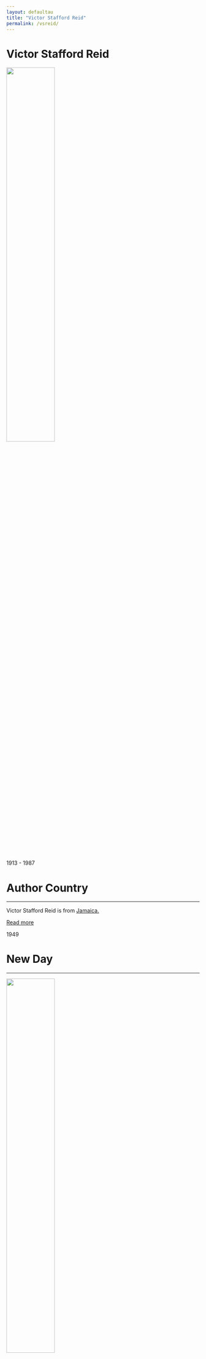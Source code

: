 ```yaml
---
layout: defaultau
title: "Victor Stafford Reid"
permalink: /vsreid/
---
```

<!-- partial:index.partial.html -->
<div class="content">
    <h1>Victor Stafford Reid</h1>
    <div class="quote">
        <div><img src="https://nlj.gov.jm/wp-content/uploads/2017/05/vic_reid-1080x1418.jpg" height="50%" width = "50%" class="logo"></div>
    </div>
    <div class="timeline">
        <div style="padding-bottom:100px;"></div>
        <div class="block">
            <div class="date right"><p class="right">1913 - 1987</p></div>
            <div class="dot"></div>
            <div class="left first">
            <div class="author_country">
                <h1>Author Country</h1><hr>
          <div class="aclocation">   <p>Victor Stafford Reid is from <a href="{{ site.baseurl }}/4/"> Jamaica.</a></p></div>
              <div class="acreadmore">  <a href="https://en.wikipedia.org/wiki/Victor_Stafford_Reid" target="_blank">Read more</a></div>
            </div>
            </div>
        </div>
 <div class="block">
            <div class="date left"><p class="left">1949</p></div>
            <div class="dot"></div>
            <div class="right hide">
                <h1>New Day</h1><hr>
                <p><img src="https://i.gr-assets.com/images/S/compressed.photo.goodreads.com/books/1490907638l/2125844._SX318_.jpg" height="50%" width = "50%"></p>
                <p>Language: English<br>
                Publisher: Alfred A. Knopf<br>
                Publisher Location: New York, United States<br>
                Genre: Fiction (Novel)<br>
                Length: 374<br></p>
            </div>
        </div>
       <div class="block">
            <div class="date right"><p class="right">1950</p></div>
            <div class="dot"></div>
            <div class="left">
                <h1>14 Jamaican Short Stories</h1><hr>
                <p><img src="https://collections.carli.illinois.edu/digital/api/singleitem/image/uic_car/1527/default.jpg" height="50%" width = "50%"></p>
                <p>
                Language: English<br/>
                Publisher: Pioneer Press<br/>
                Pub_location: Kingston, Jamaica<br/>
                Genre: Fiction (Novel)<br/>
                Length: 135<br/>                   </p>
            </div>
        </div> 
<div class="block">
            <div class="date left"><p class="left">1958</p></div>
            <div class="dot"></div>
            <div class="right hide">
                <h1>The Leopard</h1><hr>
                <p><img src="https://upload.wikimedia.org/wikipedia/en/c/ca/TheLeopardNovel.jpg" height="50%" width = "50%"></p>
                <p>
                Language: English<br>
                Publisher: Heinemann<br>
                Publisher Location: New Hampshire, England<br>
                Genre: Fiction (Novel)<br>
                Length: 110<br>
                </p>
            </div>
        </div>
 <div class="block">
            <div class="date right"><p class="right">1960</p></div>
            <div class="dot"></div>
            <div class="left hide">
                <h1>Sixty-Five</h1><hr>
                <p><img src="https://encrypted-tbn0.gstatic.com/images?q=tbn:ANd9GcRDzIIoJk4HJ2BFgs9RZUMLJx-Z5SrhDcWwTZivqE-lzvQXwaKJ" height="50%" width = "50%"></p>
                <p>Language: English<br>
                Publisher: Longmans, Green and Co. in association with the Ministry of Education<br>
                Publisher Location: London, England<br>
                Genre: Fiction (Novel)<br>
                Length: 111<br></p>
            </div>
        </div>
<div class="block">
            <div class="date left"><p class="left">1967</p></div>
            <div class="dot"></div>
            <div class="right hide">
                <h1>The Young Warriors</h1><hr>
                <p><img src="https://i.gr-assets.com/images/S/compressed.photo.goodreads.com/books/1387738112l/2896941.jpg" height="50%" width = "50%"></p>
                <p>Language: English<br>
                Publisher: Longman Inc.<br>
                Publisher Location: Harlow, England<br>
                Genre: Fiction (Novel)<br>
                Length: 128 <br></p>
            </div>
        </div>
    <div class="block">
            <div class="date right"><p class="right">1970</p></div>
            <div class="dot"></div>
            <div class="left hide">
                <h1>Buildings In Jamaica</h1><hr>
                <p><img src="https://pictures.abebooks.com/inventory/md/md22147019378.jpg" height="50%" width = "50%"></p>
                <p>
                Language: English<br>
                Publisher: Kingston Jamaica Information Service<br>
                Publisher Location: Kingston, Jamaica<br>
                Genre: Non-Fiction<br>
                Length: 68<br>
                </p>
            </div>
        </div>
        <div class="block">
            <div class="date left"><p class="left">1971</p></div>
            <div class="dot"></div>
            <div class="right hide">
                <h1>Peter of Mount Ephraim</h1><hr>
                <p><img src="https://ufdcimages.uflib.ufl.edu/AA/00/03/05/71/00001/PR9265-9-R4P481971_dj.jpg" height="50%" width = "50%"></p>
                <p>Language: English<br>
                Publisher: Jamaica Publishing House<br>
                Publisher Location: Kingston, Jamaica<br>
                Genre: Fiction (Novel)<br>
                Length: 140 <br></p>
            </div>
            </div>
        <div class="block">
            <div class="date right"><p class="right">1983</p></div>
            <div class="dot"></div>
            <div class="left hide">
                <h1>Nanny Town</h1><hr>
                <p><img src="https://images-na.ssl-images-amazon.com/images/S/compressed.photo.goodreads.com/books/1599881394i/55305298.jpg" height="50%" width = "50%"></p>
                <p>Language: English<br>
                Publisher: Jamaica Publishing House<br>
                Publisher Location: Kingston, Jamaica<br>
                Genre: Fiction (Novel)<br>
                Length: 268<br></p>
            </div>
        </div>
        <div class="block">
            <div class="date left"><p class="left">1985</p></div>
            <div class="dot"></div>
            <div class="right hide">
                <h1>The Horses of the Morning</h1><hr>
                <p><img src="https://i.ebayimg.com/images/g/cJsAAOSwIvFig~06/s-l1600.jpg"height="50%" width = "50%"></p>
                <p>Language: English<br>
                Publisher: Caribbean Authors Publishing Co.<br>
                Publisher Location: Kingston, Jamaica<br>
                Genre: Biography<br>
                Length: 548<br></p>
            </div>
        </div>
        </div>
  <!-- partial -->
<script src='https://cdnjs.cloudflare.com/ajax/libs/jquery/3.1.1/jquery.min.js'></script><script  src="{{ site.baseurl }}/assets/js/authorscript.js"></script>